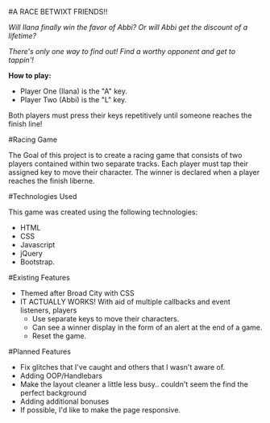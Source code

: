 #A RACE BETWIXT FRIENDS!!


*Will Ilana finally win the favor of Abbi?*
*Or will Abbi get the discount of a lifetime?*

*There's only one way to find out! Find a worthy opponent and get to tappin'!*

__How to play:__
- Player One (Ilana) is the "A" key.
- Player Two (Abbi) is the "L" key.

Both players must press their keys repetitively until someone reaches the
finish line!

#Racing Game

The Goal of this project is to create a racing game that consists of two players
contained within two separate tracks. Each player must tap their assigned key
to move their character. The winner is declared when a player reaches the
finish liberne.

#Technologies Used

This game was created using the following technologies:

- HTML
- CSS
- Javascript
- jQuery
- Bootstrap.


#Existing Features

- Themed after Broad City with CSS
- IT ACTUALLY WORKS! With aid of multiple callbacks and event listeners, players
  - Use separate keys to move their characters.
  - Can see a winner display in the form of an alert at the end of a game.
  - Reset the game.


#Planned Features

- Fix glitches that I've caught and others that I wasn't aware of.
- Adding OOP/Handlebars
- Make the layout cleaner a little less busy.. couldn't seem the find the
perfect background
- Adding additional bonuses
- If possible, I'd like to make the page responsive.
